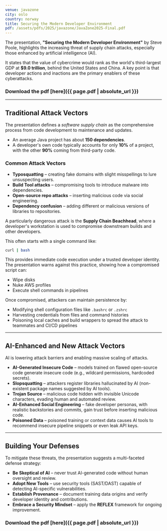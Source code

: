 ```yaml
---
venue: javazone
city: oslo
country: norway
title: Securing the Modern Developer Environment
pdf: /assets/pdfs/2025/javazone/JavaZone2025-Final.pdf
---
```


The presentation, **"Securing the Modern Developer Environment"** by Steve Poole, highlights the increasing threat of supply chain attacks, especially those enhanced by artificial intelligence (AI).

It states that the value of cybercrime would rank as the world's third-largest GDP at **$9.0 trillion**, behind the United States and China. A key point is that developer actions and inactions are the primary enablers of these cyberattacks.

### Download the pdf [here]({{ page.pdf | absolute_url }})

---

## Traditional Attack Vectors

The presentation defines a *software supply chain* as the comprehensive process from code development to maintenance and updates.

- An average Java project has about **150 dependencies**.
- A developer's own code typically accounts for only **10%** of a project, with the other **90%** coming from third-party code.

### Common Attack Vectors

- **Typosquatting** – creating fake domains with slight misspellings to lure unsuspecting users.
- **Build Tool attacks** – compromising tools to introduce malware into dependencies.
- **Open-source repo attacks** – inserting malicious code via social engineering.
- **Dependency confusion** – adding different or malicious versions of libraries to repositories.

A particularly dangerous attack is the **Supply Chain Beachhead**, where a developer's workstation is used to compromise downstream builds and other developers.

This often starts with a single command like:

```bash
curl | bash
```

This provides immediate code execution under a trusted developer identity. The presentation warns against this practice, showing how a compromised script can:

- Wipe disks
- Nuke AWS profiles
- Execute shell commands in pipelines

Once compromised, attackers can maintain persistence by:

- Modifying shell configuration files like `.bashrc` or `.zshrc`
- Harvesting credentials from files and command histories
- Poisoning local caches and build wrappers to spread the attack to teammates and CI/CD pipelines

---

## AI-Enhanced and New Attack Vectors

AI is lowering attack barriers and enabling massive scaling of attacks.

- **AI-Generated Insecure Code** – models trained on flawed open-source code generate insecure code (e.g., wildcard permissions, hardcoded secrets).
- **Slopsquatting** – attackers register libraries hallucinated by AI (non-existent package names suggested by AI tools).
- **Trojan Source** – malicious code hidden with invisible Unicode characters, evading human and automated review.
- **AI-Enhanced Social Engineering** – fake developer personas, with realistic backstories and commits, gain trust before inserting malicious code.
- **Poisoned Data** – poisoned training or context data causes AI tools to recommend insecure pipeline snippets or even leak API keys.

---

## Building Your Defenses

To mitigate these threats, the presentation suggests a multi-faceted defense strategy:

- **Be Skeptical of AI** – never trust AI-generated code without human oversight and review.
- **Adopt New Tools** – use security tools (SAST/DAST) capable of detecting AI-specific vulnerabilities.
- **Establish Provenance** – document training data origins and verify developer identity and contributions.
- **Embrace a Security Mindset** – apply the **REFLEX** framework for ongoing improvement.

### Download the pdf [here]({{ page.pdf | absolute_url }})
